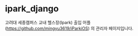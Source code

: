 # ipark_django

고려대 세종캠퍼스 교내 헬스장(Ipark) 출입 어플(https://github.com/mingyu3619/iParkiOS)
의 관리자 페이지입니다.

#
